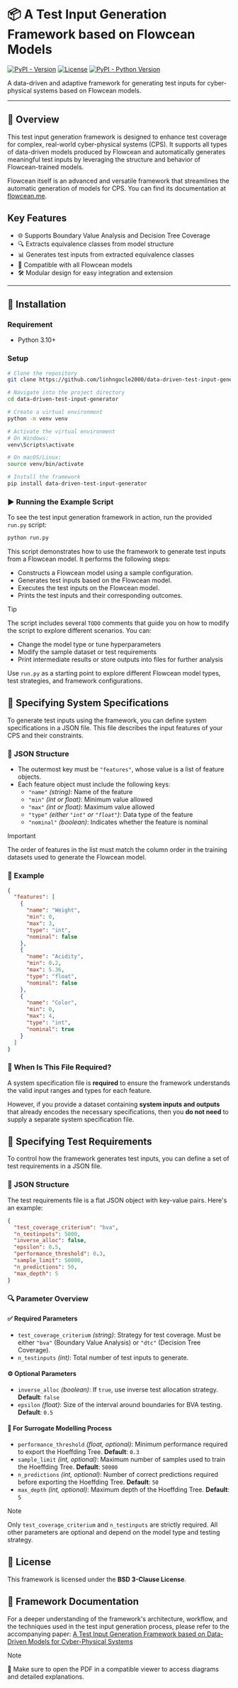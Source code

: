 # 📦 A Test Input Generation Framework based on Flowcean Models

[![PyPI - Version](https://img.shields.io/badge/pypi-v0.0.1-orange)](https://pypi.python.org/pypi/data-driven-test-input-generator)
[![License](https://img.shields.io/badge/license-BSD--3--Clause-yellowgreen)](https://github.com/flowcean/data-driven-test-input-generator/blob/main/LICENSE)
[![PyPI - Python Version](https://img.shields.io/badge/python-3.10%20%7C%203.11%20%7C%203.12%20%7C%203.13-blue)](https://pypi.python.org/pypi/data-driven-test-input-generator)

A data-driven and adaptive framework for generating test inputs for cyber-physical systems based on Flowcean models. 

---

## 🧭 Overview

This test input generation framework is designed to enhance test coverage for complex, real-world cyber-physical systems (CPS). It supports all types of data-driven models produced by Flowcean and automatically generates meaningful test inputs by leveraging the structure and behavior of Flowcean-trained models.

Flowcean itself is an advanced and versatile framework that streamlines the automatic generation of models for CPS. You can find its documentation at [flowcean.me](https://flowcean.me).

## Key Features
- 🌐 Supports Boundary Value Analysis and Decision Tree Coverage
- 🔍 Extracts equivalence classes from model structure
- 📊 Generates test inputs from extracted equivalence classes
- 🧠 Compatible with all Flowcean models
- 🛠️ Modular design for easy integration and extension

---

## 🚀 Installation

### Requirement

- Python 3.10+

### Setup

```bash
# Clone the repository
git clone https://github.com/linhngocle2000/data-driven-test-input-generator

# Navigate into the project directory
cd data-driven-test-input-generator

# Create a virtual environment
python -m venv venv
```
```powershell
# Activate the virtual environment
# On Windows:
venv\Scripts\activate
```
```bash
# On macOS/Linux:
source venv/bin/activate
```
```bash
# Install the framework
pip install data-driven-test-input-generator
```

### ▶️ Running the Example Script

To see the test input generation framework in action, run the provided `run.py` script:

```bash
python run.py
```

This script demonstrates how to use the framework to generate test inputs from a Flowcean model. It performs the following steps:

- Constructs a Flowcean model using a sample configuration.
- Generates test inputs based on the Flowcean model.
- Executes the test inputs on the Flowcean model.
- Prints the test inputs and their corresponding outcomes.

> [!TIP]
> The script includes several `TODO` comments that guide you on how to modify the script to explore different scenarios. You can:
> - Change the model type or tune hyperparameters
> - Modify the sample dataset or test requirements
> - Print intermediate results or store outputs into files for further analysis

Use `run.py` as a starting point to explore different Flowcean model types, test strategies, and framework configurations.

## 📄 Specifying System Specifications

To generate test inputs using the framework, you can define system specifications in a JSON file. This file describes the input features of your CPS and their constraints.

### 🧬 JSON Structure

- The outermost key must be `"features"`, whose value is a list of feature objects.
- Each feature object must include the following keys:
  - `"name"` *(string)*: Name of the feature 
  - `"min"` *(int or float)*: Minimum value allowed
  - `"max"` *(int or float)*: Maximum value allowed
  - `"type"` *(either `"int"` or `"float"`)*: Data type of the feature
  - `"nominal"` *(boolean)*: Indicates whether the feature is nominal

> [!IMPORTANT]
> The order of features in the list must match the column order in the training datasets used to generate the Flowcean model.

### 🧾 Example

```json
{
  "features": [
    {
      "name": "Weight",
      "min": 0,
      "max": 3,
      "type": "int",
      "nominal": false
    },
    {
      "name": "Acidity",
      "min": 0.2,
      "max": 5.36,
      "type": "float",
      "nominal": false
    },
    {
      "name": "Color",
      "min": 0,
      "max": 4,
      "type": "int",
      "nominal": true
    }
  ]
}
```

### 🧠 When Is This File Required?

A system specification file is **required** to ensure the framework understands the valid input ranges and types for each feature.

However, if you provide a dataset containing **system inputs and outputs** that already encodes the necessary specifications, then you **do not need** to supply a separate system specification file.

## 🧪 Specifying Test Requirements

To control how the framework generates test inputs, you can define a set of test requirements in a JSON file.

### 📁 JSON Structure

The test requirements file is a flat JSON object with key-value pairs. Here's an example:

```json
{
  "test_coverage_criterium": "bva",
  "n_testinputs": 5000,
  "inverse_alloc": false,
  "epsilon": 0.5,
  "performance_threshold": 0.3,
  "sample_limit": 50000,
  "n_predictions": 50,
  "max_depth": 5
}
```

### 🔍 Parameter Overview

#### ✅ Required Parameters

- `test_coverage_criterium` *(string)*: Strategy for test coverage. Must be either `"bva"` (Boundary Value Analysis) or `"dtc"` (Decision Tree Coverage).
- `n_testinputs` *(int)*: Total number of test inputs to generate.

#### ⚙️ Optional Parameters

- `inverse_alloc` *(boolean)*: If `true`, use inverse test allocation strategy. **Default**: `false`
- `epsilon` *(float)*: Size of the interval around boundaries for BVA testing. **Default**: `0.5`

#### 🧠 For Surrogate Modelling Process

- `performance_threshold` *(float, optional)*: Minimum performance required to export the Hoeffding Tree. **Default**: `0.3`
- `sample_limit` *(int, optional)*: Maximum number of samples used to train the Hoeffding Tree. **Default**: `50000`
- `n_predictions` *(int, optional)*: Number of correct predictions required before exporting the Hoeffding Tree. **Default**: `50`
- `max_depth` *(int, optional)*: Maximum depth of the Hoeffding Tree. **Default**: `5`

> [!NOTE]
> Only `test_coverage_criterium` and `n_testinputs` are strictly required. All other parameters are optional and depend on the model type and testing strategy.

## 📄 License

This framework is licensed under the **BSD 3-Clause License**.

## 📘 Framework Documentation

For a deeper understanding of the framework's architecture, workflow, and the techniques used in the test input generation process, please refer to the accompanying paper: [A Test Input Generation Framework based on Data-Driven Models for Cyber-Physical Systems](paper/latex/paper.pdf)

> [!NOTE]
> 📎 Make sure to open the PDF in a compatible viewer to access diagrams and detailed explanations.



